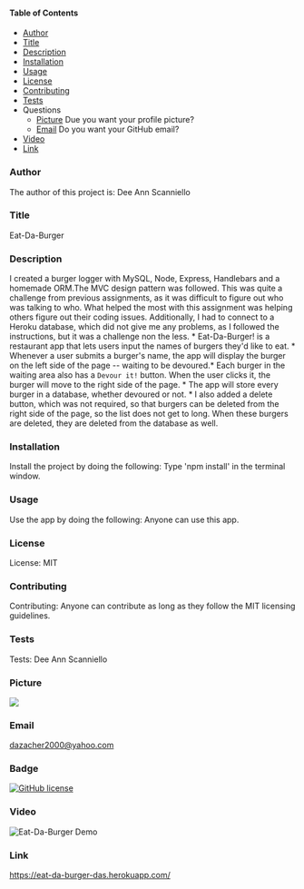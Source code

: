 #### Table of Contents

* [Author](#author)
* [Title](#title)
* [Description](#description)
* [Installation](#installation)
* [Usage](#usage)
* [License](#license)
* [Contributing](#contributing)
* [Tests](#tests)
* Questions
    * [Picture](#picture) Due you want your profile picture?
    * [Email](#email) Do you want your GitHub email?
* [Video](#video)
* [Link](#link)
    
### Author

The author of this project is: Dee Ann Scanniello

### Title

Eat-Da-Burger

### Description

I created a burger logger with MySQL, Node, Express, Handlebars and a homemade ORM.The MVC design pattern was followed. This was quite a challenge from previous assignments, as it was difficult to figure out who was talking to who. What helped the most with this assignment was helping others figure out their coding issues. Additionally, I had to connect to a Heroku database, which did not give me any problems, as I followed the instructions, but it was a challenge non the less. * Eat-Da-Burger! is a restaurant app that lets users input the names of burgers they'd like to eat. * Whenever a user submits a burger's name, the app will display the burger on the left side of the page -- waiting to be devoured.* Each burger in the waiting area also has a `Devour it!` button. When the user clicks it, the burger will move to the right side of the page. * The app will store every burger in a database, whether devoured or not. * I also added a delete button, which was not required, so that burgers can be deleted from the right side of the page, so the list does not get to long. When these burgers are deleted, they are deleted from the database as well. 

### Installation

Install the project by doing the following: Type 'npm install' in the terminal window.

### Usage

Use the app by doing the following: Anyone can use this app.

### License

License: MIT

### Contributing

Contributing: Anyone can contribute as long as they follow the MIT licensing guidelines.

### Tests

Tests: Dee Ann Scanniello

### Picture

<img src="https://avatars3.githubusercontent.com/u/61209724?v=4"/>

### Email

dazacher2000@yahoo.com

### Badge

[![GitHub license](https://img.shields.io/badge/license-MIT-brightgreen.svg)](https://api.github.com/dazacher/Eat-Da-Burger)

### Video

<img src="./public/Assets/img/Eat-Da-Burger-Demo.gif" alt="Eat-Da-Burger Demo"/>

### Link

https://eat-da-burger-das.herokuapp.com/

